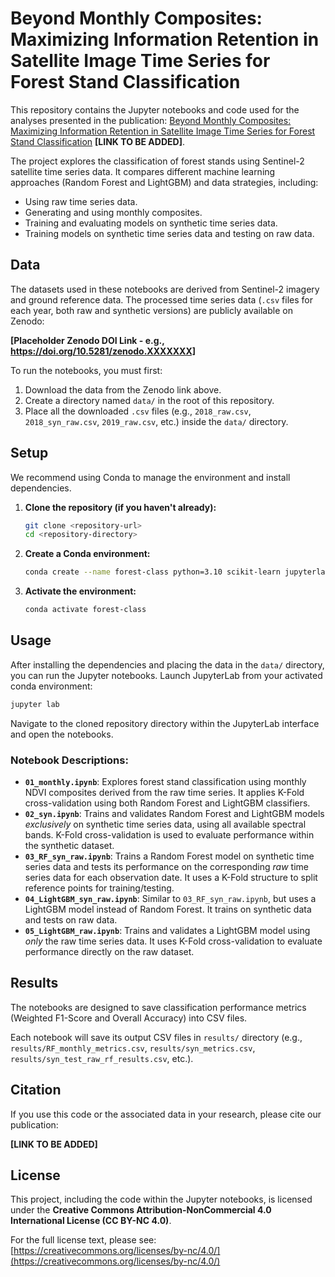 # Beyond Monthly Composites: Maximizing Information Retention in Satellite Image Time Series for Forest Stand Classification

This repository contains the Jupyter notebooks and code used for the analyses presented in the publication: [Beyond Monthly Composites: Maximizing Information Retention in Satellite Image Time Series for Forest Stand Classification]() **[LINK TO BE ADDED]**.

The project explores the classification of forest stands using Sentinel-2 satellite time series data. It compares different machine learning approaches (Random Forest and LightGBM) and data strategies, including:
*   Using raw time series data.
*   Generating and using monthly composites.
*   Training and evaluating models on synthetic time series data.
*   Training models on synthetic time series data and testing on raw data.

## Data

The datasets used in these notebooks are derived from Sentinel-2 imagery and ground reference data. The processed time series data (`.csv` files for each year, both raw and synthetic versions) are publicly available on Zenodo:

**[Placeholder Zenodo DOI Link - e.g., https://doi.org/10.5281/zenodo.XXXXXXX]**

To run the notebooks, you must first:
1.  Download the data from the Zenodo link above.
2.  Create a directory named `data/` in the root of this repository.
3.  Place all the downloaded `.csv` files (e.g., `2018_raw.csv`, `2018_syn_raw.csv`, `2019_raw.csv`, etc.) inside the `data/` directory.

## Setup

We recommend using Conda to manage the environment and install dependencies.

1.  **Clone the repository (if you haven't already):**
    ```bash
    git clone <repository-url>
    cd <repository-directory>
    ```

2.  **Create a Conda environment:**
    ```bash
    conda create --name forest-class python=3.10 scikit-learn jupyterlab lightgbm pandas numpy tqdm ipywidgets -c conda-forge
    ```

3.  **Activate the environment:**
    ```bash
    conda activate forest-class
    ```

## Usage
After installing the dependencies and placing the data in the `data/` directory, you can run the Jupyter notebooks. Launch JupyterLab from your activated conda environment:

```bash
jupyter lab
```

Navigate to the cloned repository directory within the JupyterLab interface and open the notebooks.

### Notebook Descriptions:

*   **`01_monthly.ipynb`**: Explores forest stand classification using monthly NDVI composites derived from the raw time series. It applies K-Fold cross-validation using both Random Forest and LightGBM classifiers.
*   **`02_syn.ipynb`**: Trains and validates Random Forest and LightGBM models *exclusively* on synthetic time series data, using all available spectral bands. K-Fold cross-validation is used to evaluate performance within the synthetic dataset.
*   **`03_RF_syn_raw.ipynb`**: Trains a Random Forest model on synthetic time series data and tests its performance on the corresponding *raw* time series data for each observation date. It uses a K-Fold structure to split reference points for training/testing.
*   **`04_LightGBM_syn_raw.ipynb`**: Similar to `03_RF_syn_raw.ipynb`, but uses a LightGBM model instead of Random Forest. It trains on synthetic data and tests on raw data.
*   **`05_LightGBM_raw.ipynb`**: Trains and validates a LightGBM model using *only* the raw time series data. It uses K-Fold cross-validation to evaluate performance directly on the raw dataset.

## Results

The notebooks are designed to save classification performance metrics (Weighted F1-Score and Overall Accuracy) into CSV files.

Each notebook will save its output CSV files in `results/` directory (e.g., `results/RF_monthly_metrics.csv`, `results/syn_metrics.csv`, `results/syn_test_raw_rf_results.csv`, etc.).

## Citation

If you use this code or the associated data in your research, please cite our publication:

**[LINK TO BE ADDED]**

## License

This project, including the code within the Jupyter notebooks, is licensed under the **Creative Commons Attribution-NonCommercial 4.0 International License (CC BY-NC 4.0)**.

For the full license text, please see: [https://creativecommons.org/licenses/by-nc/4.0/](https://creativecommons.org/licenses/by-nc/4.0/)